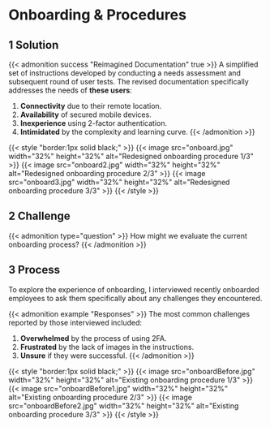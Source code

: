 # Onboarding & Procedures

## 1 Solution

{{< admonition success "Reimagined Documentation" true >}} A simplified set of instructions developed by conducting a needs assessment and subsequent round of user tests.
The revised documentation specifically addresses the needs of **these users**:
1. **Connectivity** due to their remote location.
1. **Availability** of secured mobile devices.
1. **Inexperience** using 2-factor authentication.
1. **Intimidated** by the complexity and learning curve.
{{< /admonition >}}

{{< style "border:1px solid black;" >}}
{{< image src="onboard.jpg" width="32%" height="32%" alt="Redesigned onboarding procedure 1/3" >}}
{{< image src="onboard2.jpg" width="32%" height="32%" alt="Redesigned onboarding procedure 2/3" >}}
{{< image src="onboard3.jpg" width="32%" height="32%" alt="Redesigned onboarding procedure 3/3" >}}
{{< /style >}}


## 2 Challenge
{{< admonition type="question" >}} How might we evaluate the current onboarding process? {{< /admonition >}}

## 3 Process
To explore the experience of onboarding, I interviewed recently onboarded employees to ask them specifically about any challenges they encountered.

{{< admonition example "Responses" >}} The most common challenges reported by those interviewed included:
1. **Overwhelmed** by the process of using 2FA.
1. **Frustrated** by the lack of images in the instructions.
1. **Unsure** if they were successful.
 {{< /admonition >}}

{{< style "border:1px solid black;" >}}
{{< image src="onboardBefore.jpg" width="32%" height="32%" alt="Existing onboarding procedure 1/3" >}}
{{< image src="onboardBefore1.jpg" width="32%" height="32%" alt="Existing onboarding procedure 2/3" >}}
{{< image src="onboardBefore2.jpg" width="32%" height="32%" alt="Existing onboarding procedure 3/3" >}}
{{< /style >}}

